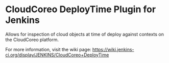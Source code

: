 # CloudCoreo DeployTime Plugin for Jenkins

Allows for inspection of cloud objects at time of deploy against contexts on the CloudCoreo platform.

For more information, visit the wiki page:
<https://wiki.jenkins-ci.org/display/JENKINS/CloudCoreo+DeployTime>